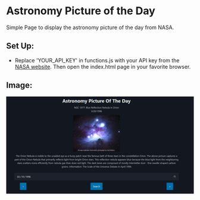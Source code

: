 # Astronomy Picture of the Day
Simple Page to display the astronomy picture of the day from NASA.

## Set Up:
- Replace 'YOUR_API_KEY' in functions.js with your API key from the [NASA website](https://api.nasa.gov/). Then open the index.html page in your favorite browser. 

## Image:
![Alt text](./images/ApodPage.jpg)
